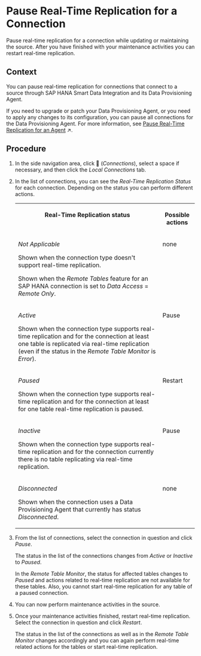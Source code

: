 <!-- loioa11f2441b840405c91918de757589097 -->

<link rel="stylesheet" type="text/css" href="../css/sap-icons.css"/>

# Pause Real-Time Replication for a Connection

Pause real-time replication for a connection while updating or maintaining the source. After you have finished with your maintenance activities you can restart real-time replication.



<a name="loioa11f2441b840405c91918de757589097__context_kg3_ppt_y4b"/>

## Context

You can pause real-time replication for connections that connect to a source through SAP HANA Smart Data Integration and its Data Provisioning Agent.

If you need to upgrade or patch your Data Provisioning Agent, or you need to apply any changes to its configuration, you can pause all connections for the Data Provisioning Agent. For more information, see [Pause Real-Time Replication for an Agent](https://help.sap.com/viewer/9f804b8efa8043539289f42f372c4862/cloud/en-US/dac31a5e96cb41cf98383668d01d22cc.html "For a selected SAP HANA Smart Data Integration Data Provisioning Agent, you can pause real-time replication for the connections that use the agent while applying changes to it, such as configuration changes or applying patches. After you have finished your agent changes, you can restart real-time replication.") :arrow_upper_right:.



## Procedure

1.  In the side navigation area, click <span class="FPA-icons"></span> \(*Connections*\), select a space if necessary, and then click the *Local Connections* tab.

2.  In the list of connections, you can see the *Real-Time Replication Status* for each connection. Depending on the status you can perform different actions.


    <table>
    <tr>
    <th valign="top">

    Real-Time Replication status


    
    </th>
    <th valign="top">

    Possible actions


    
    </th>
    </tr>
    <tr>
    <td valign="top">

    *Not Applicable*

    Shown when the connection type doesn't support real-time replication.

    Shown when the *Remote Tables* feature for an SAP HANA connection is set to *Data Access* = *Remote Only*.


    
    </td>
    <td valign="top">

    none


    
    </td>
    </tr>
    <tr>
    <td valign="top">

    *Active*

    Shown when the connection type supports real-time replication and for the connection at least one table is replicated via real-time replication \(even if the status in the *Remote Table Monitor* is *Error*\).


    
    </td>
    <td valign="top">

    Pause


    
    </td>
    </tr>
    <tr>
    <td valign="top">

    *Paused*

    Shown when the connection type supports real-time replication and for the connection at least for one table real-time replication is paused.


    
    </td>
    <td valign="top">

    Restart


    
    </td>
    </tr>
    <tr>
    <td valign="top">

    *Inactive*

    Shown when the connection type supports real-time replication and for the connection currently there is no table replicating via real-time replication.


    
    </td>
    <td valign="top">

    Pause


    
    </td>
    </tr>
    <tr>
    <td valign="top">

    *Disconnected*

    Shown when the connection uses a Data Provisioning Agent that currently has status *Disconnected*.


    
    </td>
    <td valign="top">

    none


    
    </td>
    </tr>
    </table>
    
3.  From the list of connections, select the connection in question and click *Pause*.

    The status in the list of the connections changes from *Active* or *Inactive* to *Paused*.

    In the *Remote Table Monitor*, the status for affected tables changes to *Paused* and actions related to real-time replication are not available for these tables. Also, you cannot start real-time replication for any table of a paused connection.

4.  You can now perform maintenance activities in the source.

5.  Once your maintenance activities finished, restart real-time replication. Select the connection in question and click *Restart*.

    The status in the list of the connections as well as in the *Remote Table Monitor* changes accordingly and you can again perform real-time related actions for the tables or start real-time replication.


